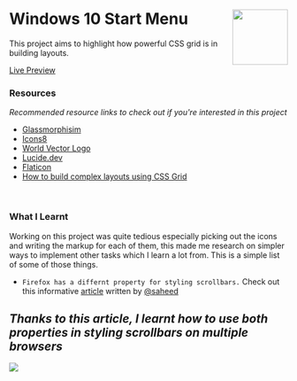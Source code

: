 # Windows 10 Start Menu <img align="right" src="https://user-images.githubusercontent.com/62628408/128092983-47c7be1b-c747-4727-9483-baca3dc891a5.png" width="100px">

<p>This project aims to highlight how powerful CSS grid is in building layouts.</p>

<a href="https://windows-10-start-menu.netlify.app/">Live Preview</a>

### **Resources**
_Recommended resource links to check out if you're interested in this project_
- <a href="https://glassmorphism.com/">Glassmorphisim</a>
- <a href="https://icons8.com/">Icons8</a>
- <a href="https://worldvectorlogo.com/">World Vector Logo</a>
- <a href="https://lucide.dev/">Lucide.dev</a>
- <a href="https://www.flaticon.com/">Flaticon</a>
- <a href="https://github.com/Evavic44/learn-css/tree/main/CSS%20Grid/How%20to%20build%20complex%20layouts%20using%20CSS%20Grid">How to build complex layouts using CSS Grid</a>

</br>

### **What I Learnt**
Working on this project was quite tedious especially picking out the icons and writing the markup for each of them, this made me research on simpler ways to implement other tasks which I learn a lot from. This is a simple list of some of those things.

- `Firefox has a differnt property for styling scrollbars.` 
Check out this informative <a href="https://ishadeed.com/article/custom-scrollbars-css/">article</a> written by  <a href="https://github.com/shadeed">@saheed</a>

_Thanks to this article, I learnt how to use both properties in styling scrollbars on multiple browsers_
- 

<!-- Preview -->
<img src="https://user-images.githubusercontent.com/62628408/128295307-331fd05d-e817-454e-a08a-a55f384c2f6f.png">

